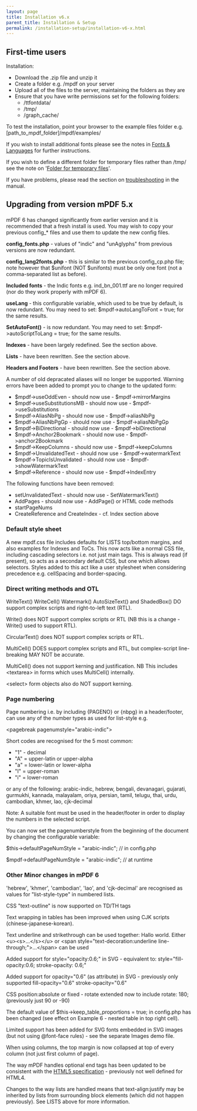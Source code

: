 ```yaml
---
layout: page
title: Installation v6.x
parent_title: Installation & Setup
permalink: /installation-setup/installation-v6-x.html
---
```


<div id="bpmbook" class="bpmbook" style="direction:ltr;">
<div class="topic_user_field">
<div id="U0">
<h2>First-time users</h2>
<p>Installation:</p>
<ul>
<li>Download the .zip file and unzip it</li>
<li>Create a folder e.g. <span class="filename">/mpdf</span> on your server </li>
<li>Upload all of the files to the server, maintaining the folders as they are </li>
<li>Ensure that you have write permissions set for the following folders:
<ul>
<li><span class="filename">/ttfontdata/</span> </li>
<li><span class="filename">/tmp/</span> </li>
<li><span class="filename">/graph_cache/</span></li>
</ul>
</li>
</ul>
<p>To test the installation, point your browser to the example files folder e.g. <span class="filename">[path_to_mpdf_folder]/mpdf/examples/</span></p>
<p>If you wish to install additional fonts please see the notes in <a href="{{ "/fonts-languages/fonts-in-mpdf-5-x.html" | prepend: site.baseurl }}">Fonts &amp; Languages</a> for further instructions.</p>
<p>If you wish to define a different folder for temporary files rather than <span class="filename">/tmp/</span> see the note on '<a href="{{ "/installation-setup/folders-for-temporary-files.html" | prepend: site.baseurl }}">Folder for temporary files</a>'.</p>
<p>If you have problems, please read the section on <a href="{{ "/troubleshooting/known-issues.html" | prepend: site.baseurl }}">troubleshooting</a> in the manual.</p>
<h2>

Upgrading from version mPDF 5.x</h2>
<p>mPDF 6 has changed significantly from earlier version and it is recommended that a fresh install is used. You may wish to copy your previous config_* files and use them to update the new config files.</p>
<p><b>config_fonts.php</b> - values of "indic" and "unAglyphs" from previous versions are now redundant.</p>
<p><b>config_lang2fonts.php</b> - this is similar to the previous config_cp.php file; note however that $unifont (NOT $unifonts) must be only one font (not a comma-separated list as before).</p>
<p><b>Included fonts</b> - the Indic fonts e.g. ind_bn_001.ttf are no longer required (nor do they work properly with mPDF 6).</p>
<p><b>useLang</b> - this configurable variable, which used to be true by default, is now redundant. You may need to set: $mpdf-&gt;autoLangToFont = true; for the same results.</p>
<p><b>SetAutoFont()</b> - is now redundant. You may need to set: $mpdf-&gt;autoScriptToLang = true; for the same results.</p>
<p><b>Indexes</b> - have been largely redefined. See the section above.</p>
<p><b>Lists</b> - have been rewritten. See the section above.</p>
<p><b>Headers and Footers</b> - have been rewritten. See the section above.</p>
<p>A number of old depracated aliases will no longer be supported. Warning errors have been added to prompt you to change to the updated form:</p>
<ul>
<li>$mpdf-&gt;useOddEven - should now use - $mpdf-&gt;mirrorMargins</li>
<li>$mpdf-&gt;useSubstitutionsMB - should now use - $mpdf-&gt;useSubstitutions</li>
<li>$mpdf-&gt;AliasNbPg - should now use - $mpdf-&gt;aliasNbPg</li>
<li>$mpdf-&gt;AliasNbPgGp - should now use - $mpdf-&gt;aliasNbPgGp</li>
<li>$mpdf-&gt;BiDirectional - should now use - $mpdf-&gt;biDirectional</li>
<li>$mpdf-&gt;Anchor2Bookmark - should now use - $mpdf-&gt;anchor2Bookmark</li>
<li>$mpdf-&gt;KeepColumns - should now use - $mpdf-&gt;keepColumns</li>
<li>$mpdf-&gt;UnvalidatedText - should now use - $mpdf-&gt;watermarkText</li>
<li>$mpdf-&gt;TopicIsUnvalidated - should now use - $mpdf-&gt;showWatermarkText</li>
<li>$mpdf-&gt;Reference - should now use - $mpdf-&gt;IndexEntry</li>
</ul>
<p>The following functions have been removed:</p>
<ul>
<li>setUnvalidatedText - should now use - SetWatermarkText() </li>
<li>AddPages - should now use - AddPage() or HTML code methods </li>
<li>startPageNums</li>
<li>CreateReference and CreateIndex - cf. Index section above</li>
</ul>
<h3>Default style sheet</h3>
<p>A new mpdf.css file includes defaults for LISTS top/bottom margins, and also examples for Indexes and ToCs. This now acts like a normal CSS file, including cascading selectors i.e. not just main tags. This is always read (if present), so acts as a secondary default CSS, but one which allows selectors. Styles added to this act like a user stylesheet when considering precedence e.g. cellSpacing and border-spacing.</p>
<h3>Direct writing methods and OTL</h3>
<p>WriteText() WriteCell() Watermark() AutoSizeText() and ShadedBox() DO support complex scripts and right-to-left text (RTL).</p>
<p>Write() does NOT support complex scripts or RTL (NB this is a change - Write() used to support RTL).</p>
<p>CircularText() does NOT support complex scripts or RTL.</p>
<p>MultiCell() DOES support complex scripts and RTL, but complex-script line-breaking MAY NOT be accurate.</p>
<p>MultiCell() does not support kerning and justification. NB This includes &lt;textarea&gt; in forms which uses MultiCell() internally.</p>
<p>&lt;select&gt; form objects also do NOT support kerning.</p>
<h3>Page numbering</h3>
<p>Page numbering i.e. by including {PAGENO} or {‌nbpg} in a header/footer, can use any of the number types as used for list-style e.g.</p>
<p>&lt;pagebreak pagenumstyle="arabic-indic"&gt;</p>
<p>Short codes are recognised for the 5 most common:</p>
<ul>
<li>"1" - decimal</li>
<li>"A" = upper-latin or upper-alpha</li>
<li>"a" = lower-latin or lower-alpha</li>
<li>"I" = upper-roman</li>
<li>"i" = lower-roman</li>
</ul>
<p>or any of the following: arabic-indic, hebrew, bengali, devanagari, gujarati, gurmukhi, kannada, malayalam, oriya, persian, tamil, telugu, thai, urdu, cambodian, khmer, lao, cjk-decimal</p>
<p>Note: A suitable font must be used in the header/footer in order to display the numbers in the selected script.</p>
<p>You can now set the pagenumberstyle from the beginning of the document by changing the configurable variable:</p>
<p>$this-&gt;defaultPageNumStyle = "arabic-indic"; // in config.php

$mpdf-&gt;defaultPageNumStyle = "arabic-indic"; // at runtime</p>
<h3>Other Minor changes in mPDF 6</h3>
<p>'hebrew', 'khmer', 'cambodian', 'lao', and 'cjk-decimal' are recognised as values for "list-style-type" in numbered lists.</p>
<p>CSS "text-outline" is now supported on TD/TH tags</p>
<p>Text wrapping in tables has been improved when using CJK scripts (chinese-japanese-korean).</p>
<p>Text underline and strikethrough can be used together: <span>Hallo world</span>. Either &lt;u&gt;&lt;s&gt;...&lt;/s&gt;&lt;/u&gt; or &lt;span style="text-decoration:underline line-through;"&gt;...&lt;/span&gt; can be used</p>
<p>Added support for style="opacity:0.6;" in SVG - equivalent to: style="fill-opacity:0.6; stroke-opacity: 0.6;"</p>
<p>Added support for opacity="0.6" (as attribute) in SVG - previously only supported fill-opacity="0.6" stroke-opacity="0.6"</p>
<p>CSS position:absolute or fixed - rotate extended now to include rotate: 180; (previously just 90 or -90)</p>
<p>The default value of $this-&gt;keep_table_proportions = true; in config.php has been changed (see effect on Example 6 - nested table in top right cell).</p>
<p>Limited support has been added for SVG fonts embedded in SVG images (but not using @font-face rules) - see the separate Images demo file.</p>
<p>When using columns, the top margin is now collapsed at top of every column (not just first column of page).</p>
<p>The way mPDF handles optional end tags has been updated to be consistent with the <a href="http://www.w3.org/TR/html5/syntax.html#optional-tags">HTML5 specification</a> - previously not well defined for HTML4.</p>
<p>Changes to the way lists are handled means that text-align:justify may be inherited by lists from surrounding block elements (which did not happen previously). See LISTS above for more information.</p>
</div>
</div>


